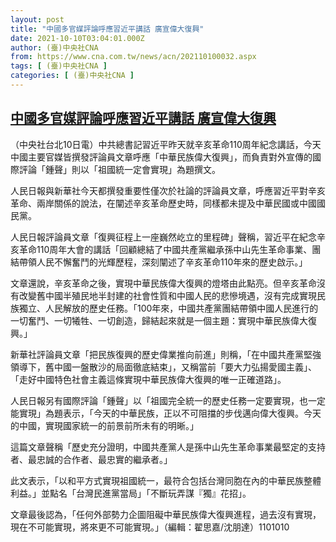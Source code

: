 ```yaml
---
layout: post
title: "中國多官媒評論呼應習近平講話 廣宣偉大復興"
date: 2021-10-10T03:04:01.000Z
author: (臺)中央社CNA
from: https://www.cna.com.tw/news/acn/202110100032.aspx
tags: [ (臺)中央社CNA ]
categories: [ (臺)中央社CNA ]
---
```

<!--1633835041000-->
[中國多官媒評論呼應習近平講話 廣宣偉大復興](https://www.cna.com.tw/news/acn/202110100032.aspx)
------

<div>
<div></div><div><p>（中央社台北10日電）中共總書記習近平昨天就辛亥革命110周年紀念講話，今天中國主要官媒皆撰發評論員文章呼應「中華民族偉大復興」，而負責對外宣傳的國際評論「鍾聲」則以「祖國統一定會實現」為題撰文。</p><p>人民日報與新華社今天都撰發重要性僅次於社論的評論員文章，呼應習近平對辛亥革命、兩岸關係的說法，在闡述辛亥革命歷史時，同樣都未提及中華民國或中國國民黨。</p><p>人民日報評論員文章「復興征程上一座巍然屹立的里程碑」聲稱，習近平在紀念辛亥革命110周年大會的講話「回顧總結了中國共產黨繼承孫中山先生革命事業、團結帶領人民不懈奮鬥的光輝歷程，深刻闡述了辛亥革命110年來的歷史啟示。」</p><p>文章還說，辛亥革命之後，實現中華民族偉大復興的燈塔由此點亮。但辛亥革命沒有改變舊中國半殖民地半封建的社會性質和中國人民的悲慘境遇，沒有完成實現民族獨立、人民解放的歷史任務。「100年來，中國共產黨團結帶領中國人民進行的一切奮鬥、一切犧牲、一切創造，歸結起來就是一個主題：實現中華民族偉大復興。」</p><p>新華社評論員文章「把民族復興的歷史偉業推向前進」則稱，「在中國共產黨堅強領導下，舊中國一盤散沙的局面徹底結束」，又稱當前「要大力弘揚愛國主義」、「走好中國特色社會主義這條實現中華民族偉大復興的唯一正確道路」。</p><p>人民日報另有國際評論「鍾聲」以「祖國完全統一的歷史任務一定要實現，也一定能實現」為題表示，「今天的中華民族，正以不可阻擋的步伐邁向偉大復興。今天的中國，實現國家統一的前景前所未有的明晰。」</p><p>這篇文章聲稱「歷史充分證明，中國共產黨人是孫中山先生革命事業最堅定的支持者、最忠誠的合作者、最忠實的繼承者。」</p><p>此文表示，「以和平方式實現祖國統一，最符合包括台灣同胞在內的中華民族整體利益。」並點名「台灣民進黨當局」「不斷玩弄謀『獨』花招」。</p><p>文章最後認為，「任何外部勢力企圖阻礙中華民族偉大復興進程，過去沒有實現，現在不可能實現，將來更不可能實現。」（編輯：翟思嘉/沈朋達）1101010</p></div>
</div>
